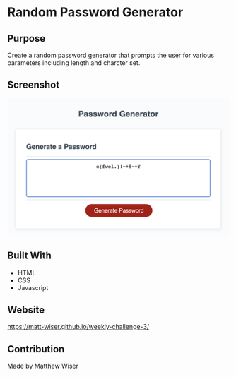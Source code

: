 # Random Password Generator

## Purpose
Create a random password generator that prompts the user for various parameters including length and charcter set.

## Screenshot
![Screenshot of a password generated with the application](./assets/screenshot.png?raw=true)

## Built With
* HTML
* CSS
* Javascript

## Website
https://matt-wiser.github.io/weekly-challenge-3/

## Contribution
Made by Matthew Wiser
